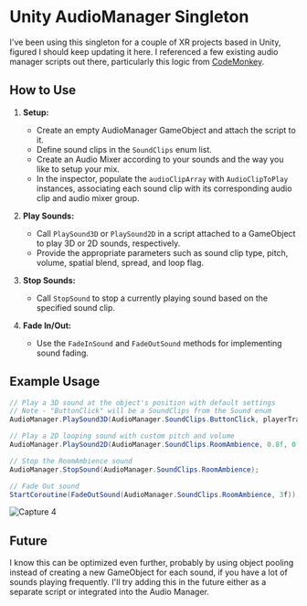 # Unity AudioManager Singleton

I've been using this singleton for a couple of XR projects based in Unity, figured I should keep updating it here. I referenced a few existing audio manager scripts out there, particularly this logic from [CodeMonkey](https://www.youtube.com/watch?v=QL29aTa7J5Q).

## How to Use

1. **Setup:**
   - Create an empty AudioManager GameObject and attach the script to it.
   - Define sound clips in the `SoundClips` enum list.
   - Create an Audio Mixer according to your sounds and the way you like to setup your mix.
   - In the inspector, populate the `audioClipArray` with `AudioClipToPlay` instances, associating each sound clip with its corresponding audio clip and audio mixer group.

2. **Play Sounds:**
   - Call `PlaySound3D` or `PlaySound2D` in a script attached to a GameObject to play 3D or 2D sounds, respectively.
   - Provide the appropriate parameters such as sound clip type, pitch, volume, spatial blend, spread, and loop flag.

3. **Stop Sounds:**
   - Call `StopSound` to stop a currently playing sound based on the specified sound clip.

4. **Fade In/Out:**
   - Use the `FadeInSound` and `FadeOutSound` methods for implementing sound fading.

## Example Usage

```csharp
// Play a 3D sound at the object's position with default settings
// Note - "ButtonClick" will be a SoundClips from the Sound enum
AudioManager.PlaySound3D(AudioManager.SoundClips.ButtonClick, playerTransform, 1f, 1f, 0f, false, true, 1f);

// Play a 2D looping sound with custom pitch and volume
AudioManager.PlaySound2D(AudioManager.SoundClips.RoomAmbience, 0.8f, 0.5f, true, false, 0f);

// Stop the RoomAmbience sound
AudioManager.StopSound(AudioManager.SoundClips.RoomAmbience);

// Fade Out sound
StartCoroutine(FadeOutSound(AudioManager.SoundClips.RoomAmbience, 3f));

```
![Capture 4](https://github.com/ashaydave/AudioManagerUnity/assets/112194962/d94a5f81-b64e-41a8-baa9-7818706df228)

## Future
I know this can be optimized even further, probably by using object pooling instead of creating a new GameObject for each sound, if you have a lot of sounds playing frequently. I'll try adding this in the future either as a separate script or integrated into the Audio Manager.

